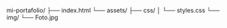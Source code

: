 mi-portafolio/
├── index.html
└── assets/
    ├── css/
    │   └── styles.css
    └── img/
        └── Foto.jpg
